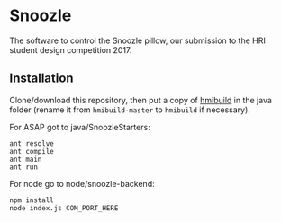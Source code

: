 # Snoozle
The software to control the Snoozle pillow, our submission to the HRI student design competition 2017.

## Installation
Clone/download this repository, then put a copy of [hmibuild](https://github.com/ArticulatedSocialAgentsPlatform/hmibuild/archive/master.zip) in the java folder (rename it from `hmibuild-master` to `hmibuild` if necessary).

For ASAP got to java/SnoozleStarters:
```
ant resolve 
ant compile
ant main
ant run
```

For node go to node/snoozle-backend:
```
npm install
node index.js COM_PORT_HERE
```

